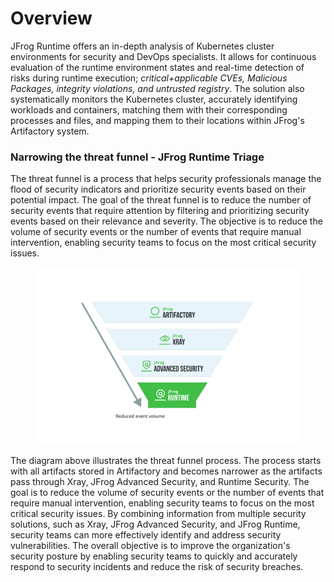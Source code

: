 # Overview

JFrog Runtime offers an in-depth analysis of Kubernetes cluster environments for security and DevOps specialists. It allows for continuous evaluation of the runtime environment states and real-time detection of risks during runtime execution; _critical+applicable CVEs, Malicious Packages,  integrity violations, and untrusted registry_.  The solution also systematically monitors the Kubernetes cluster, accurately identifying workloads and containers, matching them with their corresponding processes and files, and mapping them to their locations within JFrog's Artifactory system.

### Narrowing the threat funnel - JFrog Runtime Triage <a href="#h.rfhdez7v9kp8" id="h.rfhdez7v9kp8"></a>

The threat funnel is a process that helps security professionals manage the flood of security indicators and prioritize security events based on their potential impact. The goal of the threat funnel is to reduce the number of security events that require attention by filtering and prioritizing security events based on their relevance and severity. The objective is to reduce the volume of security events or the number of events that require manual intervention, enabling security teams to focus on the most critical security issues.

<figure><img src="../.gitbook/assets/Diagram4.png" alt=""><figcaption></figcaption></figure>

The diagram above illustrates the threat funnel process. The process starts with all artifacts stored in Artifactory and becomes narrower as the artifacts pass through Xray, JFrog Advanced Security, and Runtime Security. The goal is to reduce the volume of security events or the number of events that require manual intervention, enabling security teams to focus on the most critical security issues. By combining information from multiple security solutions, such as Xray, JFrog Advanced Security, and JFrog Runtime, security teams can more effectively identify and address security vulnerabilities. The overall objective is to improve the organization's security posture by enabling security teams to quickly and accurately respond to security incidents and reduce the risk of security breaches.

